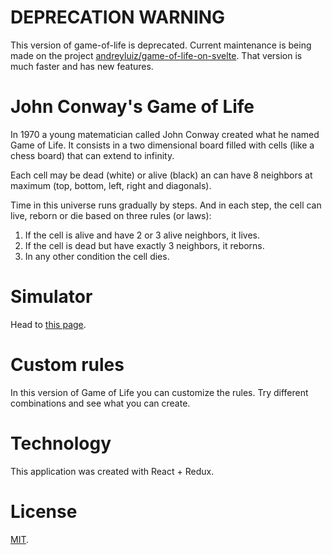 # DEPRECATION WARNING

This version of game-of-life is deprecated. Current maintenance is being made on the project [andreyluiz/game-of-life-on-svelte](https://github.com/andreyluiz/game-of-life-on-svelte). That version is much faster and has new features.

# John Conway's Game of Life

In 1970 a young matematician called John Conway created what he named Game of Life. It consists in a two dimensional board filled with cells (like a chess board) that can extend to infinity.

Each cell may be dead (white) or alive (black) an can have 8 neighbors at maximum (top, bottom, left, right and diagonals).

Time in this universe runs gradually by steps. And in each step, the cell can live, reborn or die based on three rules (or laws):

1. If the cell is alive and have 2 or 3 alive neighbors, it lives.
1. If the cell is dead but have exactly 3 neighbors, it reborns.
1. In any other condition the cell dies.

# Simulator

Head to [this page](https://andreyluiz.github.io/game-of-life/simulator/).

# Custom rules

In this version of Game of Life you can customize the rules. Try different combinations and see what you can create.

# Technology

This application was created with React + Redux.

# License

[MIT](LICENSE).
